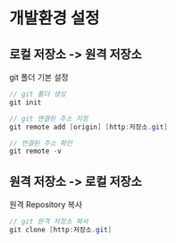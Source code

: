 # 개발환경 설정

## 로컬 저장소 -> 원격 저장소
git 폴더 기본 설정
``` C#
// git 폴더 생성
git init

// git 연결된 주소 지정
git remote add [origin] [http:저장소.git]

// 연결된 주소 확인
git remote -v
```

## 원격 저장소 -> 로컬 저장소
원격 Repository 복사
``` C#
// git 원격 저장소 복사
git clone [http:저장소.git]
```
